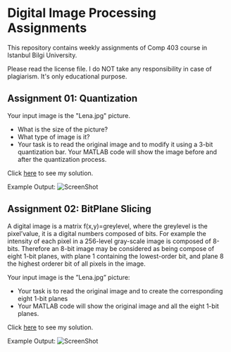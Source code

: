 # Digital Image Processing Assignments

This repository contains weekly assignments of Comp 403 course in Istanbul Bilgi University.

Please read the license file. I do NOT take any responsibility in case of plagiarism. It's only educational purpose.

## Assignment 01: Quantization

Your input image is the "Lena.jpg" picture.

* What is the size of the picture?
* What type of image is it?
* Your task is to read the original image and to modify it using a 3-bit quantization bar. Your MATLAB
code will show the image before and after the quantization process.

Click [here](https://github.com/mdegis/Image-Processing/blob/master/Quantization.m) to see my solution.

Example Output:
![ScreenShot](https://raw.github.com/mdegis/Image-Processing/master/QuantizationOUTPUT.png?token=1271373__eyJzY29wZSI6IlJhd0Jsb2I6bWRlZ2lzL0ltYWdlLVByb2Nlc3NpbmcvbWFzdGVyL1F1YW50aXphdGlvbk9VVFBVVC5wbmciLCJleHBpcmVzIjoxMzg0Mzc4ODY0fQ%3D%3D--9f34d97c38bd9ccb1288f906c9ff733e59b9973b)

## Assignment 02: BitPlane Slicing

A digital image is a matrix f(x,y)=greylevel, where the greylevel is the pixel’value, it is a digital numbers composed of bits. For example the intensity of each pixel in a 256-level gray-scale image is composed of 8-bits. Therefore an 8-bit image may be considered as being compose of eight 1-bit planes, with plane 1 containing the lowest-order bit, and plane 8 the highest orderer bit of all pixels in the image.

Your input image is the ”Lena.jpg” picture:

* Your task is to read the original image and to create the corresponding eight 1-bit planes
* Your MATLAB code will show the original image and all the eight 1-bit planes.

Click [here](https://github.com/mdegis/Image-Processing/blob/master/BitPlaneSlicing.m) to see my solution.

Example Output:
![ScreenShot](https://raw.github.com/mdegis/Image-Processing/master/BitPlaneSlicingOUTPUT.png?token=1271373__eyJzY29wZSI6IlJhd0Jsb2I6bWRlZ2lzL0ltYWdlLVByb2Nlc3NpbmcvbWFzdGVyL0JpdFBsYW5lU2xpY2luZ09VVFBVVC5wbmciLCJleHBpcmVzIjoxMzg0Mzc4MDkyfQ%3D%3D--421c99715b022de2a5e74ce6d67ca5f9b762b2cc)
